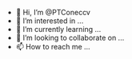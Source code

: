 - 👋 Hi, I’m @PTConeccv
- 👀 I’m interested in ...
- 🌱 I’m currently learning ...
- 💞️ I’m looking to collaborate on ...
- 📫 How to reach me ...

<!---
PTConeccv/PTConeccv is a ✨ special ✨ repository because its `README.md` (this file) appears on your GitHub profile.
You can click the Preview link to take a look at your changes.
--->
